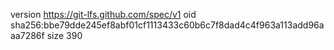 version https://git-lfs.github.com/spec/v1
oid sha256:bbe79dde245ef8abf01cf1113433c60b6c7f8dad4c4f963a113add96aaa7286f
size 390
